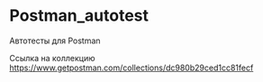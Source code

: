 # Postman_autotest
Автотесты для Postman

Ссылка на коллекцию https://www.getpostman.com/collections/dc980b29ced1cc81fecf
